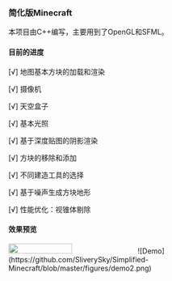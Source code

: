 ### 简化版Minecraft



本项目由C++编写，主要用到了OpenGL和SFML。

#### 目前的进度

[√] 地图基本方块的加载和渲染

[√] 摄像机

[√] 天空盒子

[√] 基本光照

[√] 基于深度贴图的阴影渲染

[√] 方块的移除和添加

[√] 不同建造工具的选择

[√] 基于噪声生成方块地形

[√] 性能优化：视锥体剔除

#### 效果预览
<img src="[https://i.imgur.com/ZWnhY9T.png](https://github.com/SliverySky/Simplified-Minecraft/blob/master/figures/demo.png)" width=50% height=50%>
![Demo](https://github.com/SliverySky/Simplified-Minecraft/blob/master/figures/demo2.png)




